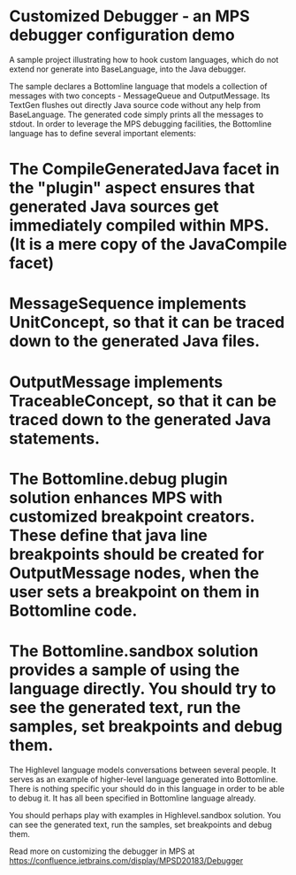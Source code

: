 Customized Debugger - an MPS debugger configuration demo
========================================================

A sample project illustrating how to hook custom languages, which do not extend nor generate into BaseLanguage, into the Java debugger.

The sample declares a Bottomline language that models a collection of messages with two concepts - MessageQueue and OutputMessage. Its TextGen flushes out directly Java source code without any help from BaseLanguage. The generated code simply prints all the messages to stdout.
In order to leverage the MPS debugging facilities, the Bottomline language has to define several important elements:
# The CompileGeneratedJava facet in the "plugin" aspect ensures that generated Java sources get immediately compiled within MPS. (It is a mere copy of the JavaCompile facet)
# MessageSequence implements UnitConcept, so that it can be traced down to the generated Java files.
# OutputMessage implements TraceableConcept, so that it can be traced down to the generated Java statements.
# The Bottomline.debug plugin solution enhances MPS with customized breakpoint creators. These define that java line breakpoints should be created for OutputMessage nodes, when the user sets a breakpoint on them in Bottomline code.
# The Bottomline.sandbox solution provides a sample of using the language directly. You should try to see the generated text, run the samples, set breakpoints and debug them.

The Highlevel language models conversations between several people. It serves as an example of higher-level language generated into Bottomline. There is nothing specific your should do in this language in order to be able to debug it. It has all been specified in Bottomline language already.

You should perhaps play with examples in Highlevel.sandbox solution. You can see the generated text, run the samples, set breakpoints and debug them.

Read more on customizing the debugger in MPS at https://confluence.jetbrains.com/display/MPSD20183/Debugger
